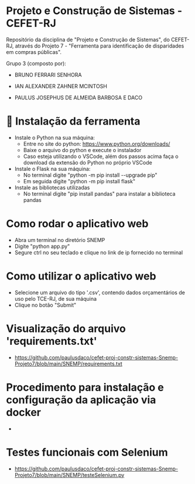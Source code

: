 # Projeto e Construção de Sistemas - CEFET-RJ
Repositório da disciplina de "Projeto e Construção de Sistemas", do CEFET-RJ, através do Projeto 7 - "Ferramenta para identificação de disparidades em compras públicas".

Grupo 3 (composto por):

- BRUNO FERRARI SENHORA

- IAN ALEXANDER ZAHNER MCINTOSH

- PAULUS JOSEPHUS DE ALMEIDA BARBOSA E DACO



# :hammer: Instalação da ferramenta
- Instale o Python na sua máquina:
    - Entre no site do python: https://www.python.org/downloads/
    - Baixe o arquivo do python e execute o instalador
    - Caso esteja utilizando o VSCode, além dos passos acima faça o download da extensão do Python no próprio VSCode
- Instale o Flask na sua máquina:
    - No terminal digite "python -m pip install --upgrade pip"
    - Em seguida digite "python -m pip install flask"
- Instale as bibliotecas utilizadas
    - No terminal digite "pip install pandas" para instalar a biblioteca pandas
    

# Como rodar o aplicativo web
- Abra um terminal no diretório SNEMP
- Digite "python app.py"
- Segure ctrl no seu teclado e clique no link de ip fornecido no terminal


# Como utilizar o aplicativo web
- Selecione um arquivo do tipo '.csv', contendo dados orçamentários de uso pelo TCE-RJ, de sua máquina
- Clique no botão "Submit"

# Visualização do arquivo 'requirements.txt'
- https://github.com/paulusdaco/cefet-proj-constr-sistemas-Snemp-Projeto7/blob/main/SNEMP/requirements.txt


# Procedimento para instalação e configuração da aplicação via docker
-

# Testes funcionais com Selenium
- https://github.com/paulusdaco/cefet-proj-constr-sistemas-Snemp-Projeto7/blob/main/SNEMP/testeSelenium.py
